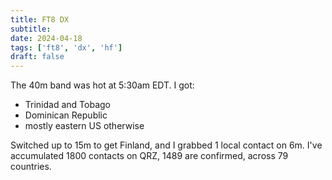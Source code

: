 ```yaml
---
title: FT8 DX
subtitle: 
date: 2024-04-18
tags: ['ft8', 'dx', 'hf']
draft: false
---
```

The 40m band was hot at 5:30am EDT.
I got: 
- Trinidad and Tobago
- Dominican Republic
- mostly eastern US otherwise

Switched up to 15m to get Finland,
and I grabbed 1 local contact on 6m.
I've accumulated 1800 contacts on QRZ, 
1489 are confirmed, 
across 79 countries.

<!--more-->
